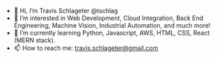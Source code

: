 - 👋 Hi, I’m Travis Schlageter @tschlag
- 👀 I’m interested in Web Development, Cloud Integration, Back End Engineering, Machine Vision, Industrial Automation, and much more!
- 🌱 I’m currently learning Python, Javascript, AWS, HTML, CSS, React (MERN stack). 
- 📫 How to reach me: travis.schlageter@gmail.com


